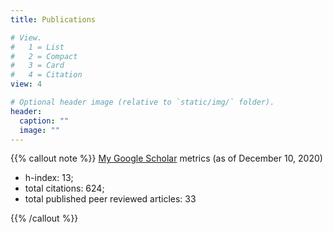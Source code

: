```yaml
---
title: Publications

# View.
#   1 = List
#   2 = Compact
#   3 = Card
#   4 = Citation
view: 4

# Optional header image (relative to `static/img/` folder).
header:
  caption: ""
  image: ""
---
```


{{% callout note %}}
[My Google Scholar](https://scholar.google.com/citations?user=DSWiT8wAAAAJ) metrics (as of December 10, 2020)

- h-index: 13;
- total citations: 624;
- total published peer reviewed articles: 33

{{% /callout %}}
